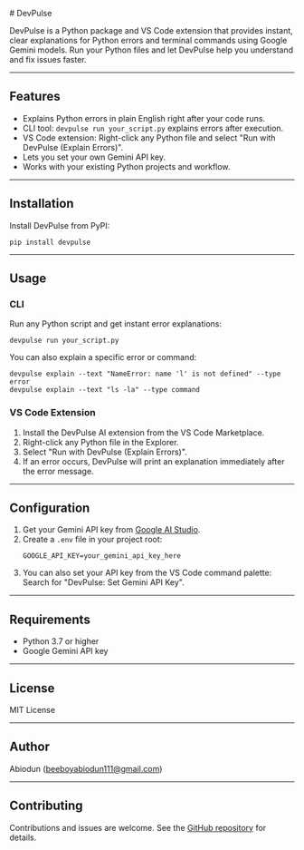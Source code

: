                # DevPulse

DevPulse is a Python package and VS Code extension that provides instant, clear explanations for Python errors and terminal commands using Google Gemini models. Run your Python files and let DevPulse help you understand and fix issues faster.

---

## Features

- Explains Python errors in plain English right after your code runs.
- CLI tool: `devpulse run your_script.py` explains errors after execution.
- VS Code extension: Right-click any Python file and select "Run with DevPulse (Explain Errors)".
- Lets you set your own Gemini API key.
- Works with your existing Python projects and workflow.

---

## Installation

Install DevPulse from PyPI:

```
pip install devpulse
```

---

## Usage

### CLI

Run any Python script and get instant error explanations:

```
devpulse run your_script.py
```

You can also explain a specific error or command:

```
devpulse explain --text "NameError: name 'l' is not defined" --type error
devpulse explain --text "ls -la" --type command
```

### VS Code Extension

1. Install the DevPulse AI extension from the VS Code Marketplace.
2. Right-click any Python file in the Explorer.
3. Select "Run with DevPulse (Explain Errors)".
4. If an error occurs, DevPulse will print an explanation immediately after the error message.

---

## Configuration

1. Get your Gemini API key from [Google AI Studio](https://aistudio.google.com/app/apikey).
2. Create a `.env` file in your project root:
    ```
    GOOGLE_API_KEY=your_gemini_api_key_here
    ```
3. You can also set your API key from the VS Code command palette:  
   Search for "DevPulse: Set Gemini API Key".

---

## Requirements

- Python 3.7 or higher
- Google Gemini API key

---

## License

MIT License

---

## Author

Abiodun (beeboyabiodun111@gmail.com)

---

## Contributing

Contributions and issues are welcome. See the [GitHub repository](https://github.com/beeboy11/devpulse) for details.
